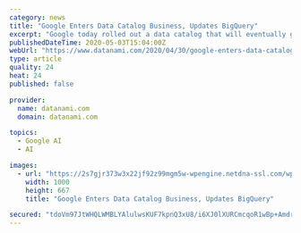 ```yaml
---
category: news
title: "Google Enters Data Catalog Business, Updates BigQuery"
excerpt: "Google today rolled out a data catalog that will eventually give customers visibility into all of their data assets in the Google Cloud and beyond. It"
publishedDateTime: 2020-05-03T15:04:00Z
webUrl: "https://www.datanami.com/2020/04/30/google-enters-data-catalog-business-updates-bigquery/"
type: article
quality: 24
heat: 24
published: false

provider:
  name: datanami.com
  domain: datanami.com

topics:
  - Google AI
  - AI

images:
  - url: "https://2s7gjr373w3x22jf92z99mgm5w-wpengine.netdna-ssl.com/wp-content/uploads/2020/04/Google_cloud_shutterstock_-DANIEL-CONSTANTE.jpg"
    width: 1000
    height: 667
    title: "Google Enters Data Catalog Business, Updates BigQuery"

secured: "tdoVm97JtWHQLWMBLYAlulwsKUF7kpnQ3xU8/i6XJ0lXURCmcqoR1wBp+AmdrdhRbW23LC08UzC0S0JmWvqU2zQifA/h95uAQbAru4cboEiWZQSjf2fkMHlZwd6v1jUn1WzAqM5h+QGFPrDvBxsr0eoJYi6FIhEjlUwpCZera4/lQ7Li1ouIXq+oNyGxqCzrBKagTsZbHVh+jFYF66A1pIrEljCsub0D70gQWiMfhDH8ZkvrlMVvodpwWhdLlKyrVDkkheVbNj3pfRNjoGSzeWAo/INAjy5camEC1w8tdepDZPjZ+sLcptSdVTqoyNTpqeBt8ksqxnEZ+kamvr50+qr/q38+pLM+aT5Y1A3MoWdd6mQ4eaXhS/pvXskwhuvkRjClKJW+HZZPLy2DG7CGkcg4h+cSUO3vZloAb4yb/Nvo9rwrwu3HilHnOK8Q70gTbzqCr8XJuf2s7FMThxKjZJmMeFGSWaz85MiGUlB7wYM=;g4Sv1RWEW3tiW5vdJx/wdQ=="
---
```


